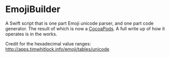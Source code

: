 # EmojiBuilder

A Swift script that is one part Emoji unicode parser, and one part code generator. The result of which is now a [CocoaPods](https://github.com/skyefreeman/EmojiConstants).
A full write up of how it operates is in the works.

Credit for the hexadecimal value ranges:
http://apps.timwhitlock.info/emoji/tables/unicode
